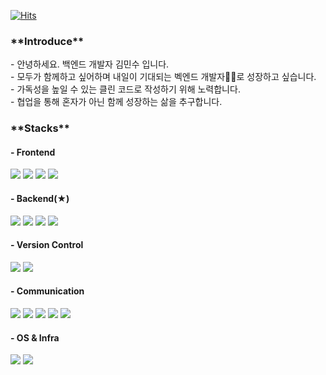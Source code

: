 [![Hits](https://hits.seeyoufarm.com/api/count/incr/badge.svg?url=https%3A%2F%2Fgithub.com%2Fdeveloper-kms&count_bg=%23C2C6BF&title_bg=%23F38696&icon=github.svg&icon_color=%23000000&title=visit&edge_flat=false)](https://hits.seeyoufarm.com)
<br>
<h3>**Introduce**</h3>
- 안녕하세요. 백엔드 개발자 김민수 입니다. <br>
- 모두가 함께하고 싶어하며 내일이 기대되는 벡엔드 개발자👩‍💻로 성장하고 싶습니다. <br>
- 가독성을 높일 수 있는 클린 코드로 작성하기 위해 노력합니다. <br>
- 협업을 통해 혼자가 아닌 함께 성장하는 삶을 추구합니다.
<!-- ### Junior Server-Backend Developer -->
  <h3>**Stacks**</h3>
  <h4>- Frontend</h4>
  <p>
  <img src="https://img.shields.io/badge/HTML-E34F26?style=flat-square&logo=HTML5&logoColor=white"/>
  <img src="https://img.shields.io/badge/CSS-E89313?style=flat-square&logo=CSS3&logoColor=white"/>
  <img src="https://img.shields.io/badge/JAVASCRIPT(JQUERY)-0769AD?style=flat-square&logo=JavaScript&logoColor=white"/>
  <img src="https://img.shields.io/badge/BOOTSTRAP-7952B3?style=flat-square&logo=Bootstrap&logoColor=white"/>
  </p>
  <h4>- Backend(★)</h4>
  <p>
  <img src="https://img.shields.io/badge/Python-3776AB?style=flat-square&logo=Python&logoColor=white"/>
  <img src="https://img.shields.io/badge/Django-56B366?style=flat-square&logo=Django&logoColor=white"/>
  <img src="https://img.shields.io/badge/PostgreSQL-4169E1?style=flat-square&logo=PostgreSQL&logoColor=white"/>
  <img src="https://img.shields.io/badge/SQLite-003B57?style=flat-square&logo=SQLite&logoColor=white"/>
  </p>
  <h4>- Version Control</h4>
  <p>
  <img src="https://img.shields.io/badge/Git-F05032?style=flat-square&logo=Git&logoColor=white"/>
  <img src="https://img.shields.io/badge/GitHub-181717?style=flat-square&logo=GitHub&logoColor=white"/>
  </p>
  <h4>- Communication</h4>
  <p>
  <img src="https://img.shields.io/badge/Figma-8BC0D0?style=flat-square&logo=Figma&logoColor=white"/>
  <img src="https://img.shields.io/badge/Ovenapp-FF4F8B?style=flat-square&logo=GitBook&logoColor=white"/>
  <img src="https://img.shields.io/badge/Draw.io-407AFC?style=flat-square&logo=GitBook&logoColor=white"/>
  <img src="https://img.shields.io/badge/ErdCloud-DA1F26?style=flat-square&logo=GitBook&logoColor=white"/>
  <img src="https://img.shields.io/badge/Notion-FDA061?style=flat-square&logo=Notion&logoColor=white"/>
  </p>
  <h4>- OS & Infra</h4>
  <p>
  <img src="https://img.shields.io/badge/Ubuntu-232F3E?style=flat-square&logo=Ubuntu&logoColor=white"/>
  <img src="https://img.shields.io/badge/AWS(S3, Lightsail, IAM)-6D4C9F?style=flat-square&logo=Amazon AWS&logoColor=white"/>
  </p>
  <br>
<!--   <img src="https://github-readme-stats.vercel.app/api?username=developer-kms&theme=buefy&show_icons=true"> -->
